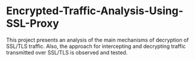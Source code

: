 # Encrypted-Traffic-Analysis-Using-SSL-Proxy
This project presents an analysis of the main mechanisms of decryption of SSL/TLS traffic. Also,  the approach for intercepting and decrypting traffic transmitted over SSL/TLS is observed and  tested.

